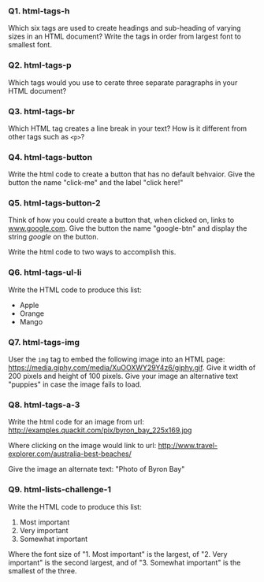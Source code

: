 <!-- @acxbank html-tags-h -->
### Q1. html-tags-h

Which six tags are used to create headings and sub-heading of varying sizes in an HTML document?
Write the tags in order from largest font to smallest font.
<!-- end @acxbank -->
<!-- @acxbank html-tags-p -->
### Q2. html-tags-p

Which tags would you use to cerate three separate paragraphs in your HTML document?
<!-- end @acxbank -->
<!-- @acxbank html-tags-br -->
### Q3. html-tags-br

Which HTML tag creates a line break in your text? How is it different from other tags such as `<p>`?
<!-- end @acxbank -->
<!-- @acxbank html-tags-button -->
### Q4. html-tags-button

Write the html code to create a button that has no default behvaior. Give the button the name "click-me" and the label "click here!"
<!-- end @acxbank -->
<!-- @acxbank html-tags-button-2 -->
### Q5. html-tags-button-2

Think of how you could create a button that, when clicked on, links to www.google.com. Give the button the name "google-btn" and display the string *google* on the button.

Write the html code to two ways to accomplish this.
<!-- end @acxbank -->
<!-- @acxbank html-tags-ul-li -->
### Q6. html-tags-ul-li

Write the HTML code to produce this list:
* Apple
* Orange
* Mango

<!-- end @acxbank -->
<!-- @acxbank html-tags-img -->
### Q7. html-tags-img

User the `img` tag to embed the following image into an HTML page: https://media.giphy.com/media/XuOOXWY29Y4z6/giphy.gif. Give it width of 200 pixels and height of 100 pixels. Give your image an alternative text "puppies" in case the image fails to load.
<!-- end @acxbank -->
<!-- @acxbank html-tags-a-3 -->
### Q8. html-tags-a-3

Write the html code for an image from url: http://examples.quackit.com/pix/byron_bay_225x169.jpg

Where clicking on the image would link to url:
http://www.travel-explorer.com/australia-best-beaches/

Give the image an alternate text: "Photo of Byron Bay"
<!-- end @acxbank -->
<!-- @acxbank html-lists-challenge-1 -->
### Q9. html-lists-challenge-1

Write the HTML code to produce this list:
1. Most important
2. Very important
3. Somewhat important

Where the font size of "1. Most important" is the largest, of "2. Very important" is the second largest,
and of "3. Somewhat important" is the smallest of the three.
<!-- end @acxbank -->
